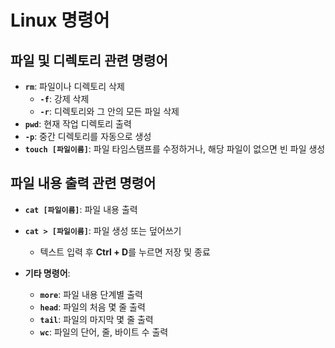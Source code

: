 # Linux 명령어

## 파일 및 디렉토리 관련 명령어
- **`rm`**: 파일이나 디렉토리 삭제
  - **`-f`**: 강제 삭제
  - **`-r`**: 디렉토리와 그 안의 모든 파일 삭제
- **`pwd`**: 현재 작업 디렉토리 출력
- **`-p`**: 중간 디렉토리를 자동으로 생성
- **`touch [파일이름]`**: 파일 타임스탬프를 수정하거나, 해당 파일이 없으면 빈 파일 생성

## 파일 내용 출력 관련 명령어
- **`cat [파일이름]`**: 파일 내용 출력
- **`cat > [파일이름]`**: 파일 생성 또는 덮어쓰기
  - 텍스트 입력 후 **Ctrl + D**를 누르면 저장 및 종료

- **기타 명령어**:
  - **`more`**: 파일 내용 단계별 출력
  - **`head`**: 파일의 처음 몇 줄 출력
  - **`tail`**: 파일의 마지막 몇 줄 출력
  - **`wc`**: 파일의 단어, 줄, 바이트 수 출력
